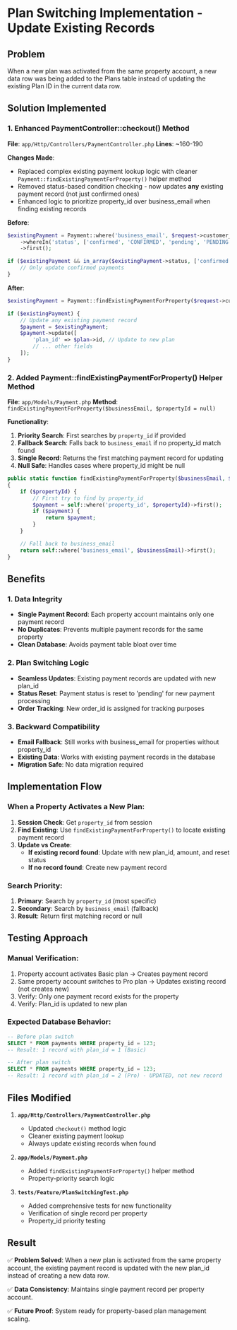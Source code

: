 # Plan Switching Implementation - Update Existing Records

## Problem
When a new plan was activated from the same property account, a new data row was being added to the Plans table instead of updating the existing Plan ID in the current data row.

## Solution Implemented

### 1. Enhanced PaymentController::checkout() Method
**File**: `app/Http/Controllers/PaymentController.php`
**Lines**: ~160-190

**Changes Made**:
- Replaced complex existing payment lookup logic with cleaner `Payment::findExistingPaymentForProperty()` helper method
- Removed status-based condition checking - now updates **any** existing payment record (not just confirmed ones)
- Enhanced logic to prioritize property_id over business_email when finding existing records

**Before**:
```php
$existingPayment = Payment::where('business_email', $request->customer_email)
    ->whereIn('status', ['confirmed', 'CONFIRMED', 'pending', 'PENDING'])
    ->first();

if ($existingPayment && in_array($existingPayment->status, ['confirmed', 'CONFIRMED'])) {
    // Only update confirmed payments
}
```

**After**:
```php
$existingPayment = Payment::findExistingPaymentForProperty($request->customer_email, $propertyId);

if ($existingPayment) {
    // Update any existing payment record
    $payment = $existingPayment;
    $payment->update([
        'plan_id' => $plan->id, // Update to new plan
        // ... other fields
    ]);
}
```

### 2. Added Payment::findExistingPaymentForProperty() Helper Method
**File**: `app/Models/Payment.php`
**Method**: `findExistingPaymentForProperty($businessEmail, $propertyId = null)`

**Functionality**:
1. **Priority Search**: First searches by `property_id` if provided
2. **Fallback Search**: Falls back to `business_email` if no property_id match found
3. **Single Record**: Returns the first matching payment record for updating
4. **Null Safe**: Handles cases where property_id might be null

```php
public static function findExistingPaymentForProperty($businessEmail, $propertyId = null)
{
    if ($propertyId) {
        // First try to find by property_id
        $payment = self::where('property_id', $propertyId)->first();
        if ($payment) {
            return $payment;
        }
    }

    // Fall back to business_email
    return self::where('business_email', $businessEmail)->first();
}
```

## Benefits

### 1. **Data Integrity**
- **Single Payment Record**: Each property account maintains only one payment record
- **No Duplicates**: Prevents multiple payment records for the same property
- **Clean Database**: Avoids payment table bloat over time

### 2. **Plan Switching Logic**
- **Seamless Updates**: Existing payment records are updated with new plan_id
- **Status Reset**: Payment status is reset to 'pending' for new payment processing
- **Order Tracking**: New order_id is assigned for tracking purposes

### 3. **Backward Compatibility**
- **Email Fallback**: Still works with business_email for properties without property_id
- **Existing Data**: Works with existing payment records in the database
- **Migration Safe**: No data migration required

## Implementation Flow

### When a Property Activates a New Plan:

1. **Session Check**: Get `property_id` from session
2. **Find Existing**: Use `findExistingPaymentForProperty()` to locate existing payment record
3. **Update vs Create**:
   - **If existing record found**: Update with new plan_id, amount, and reset status
   - **If no record found**: Create new payment record

### Search Priority:
1. **Primary**: Search by `property_id` (most specific)
2. **Secondary**: Search by `business_email` (fallback)
3. **Result**: Return first matching record or null

## Testing Approach

### Manual Verification:
1. Property account activates Basic plan → Creates payment record
2. Same property account switches to Pro plan → Updates existing record (not creates new)
3. Verify: Only one payment record exists for the property
4. Verify: Plan_id is updated to new plan

### Expected Database Behavior:
```sql
-- Before plan switch
SELECT * FROM payments WHERE property_id = 123;
-- Result: 1 record with plan_id = 1 (Basic)

-- After plan switch  
SELECT * FROM payments WHERE property_id = 123;
-- Result: 1 record with plan_id = 2 (Pro) - UPDATED, not new record
```

## Files Modified

1. **`app/Http/Controllers/PaymentController.php`**
   - Updated `checkout()` method logic
   - Cleaner existing payment lookup
   - Always update existing records when found

2. **`app/Models/Payment.php`**
   - Added `findExistingPaymentForProperty()` helper method
   - Property-priority search logic

3. **`tests/Feature/PlanSwitchingTest.php`**
   - Added comprehensive tests for new functionality
   - Verification of single record per property
   - Property_id priority testing

## Result
✅ **Problem Solved**: When a new plan is activated from the same property account, the existing payment record is updated with the new plan_id instead of creating a new data row.

✅ **Data Consistency**: Maintains single payment record per property account.

✅ **Future Proof**: System ready for property-based plan management scaling.
